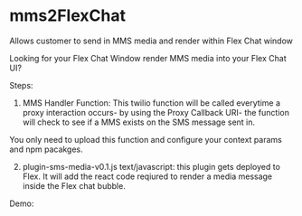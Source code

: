 # mms2FlexChat
Allows customer to send in MMS media and render within Flex Chat window

Looking for your Flex Chat Window render MMS media into your Flex Chat UI?  

Steps:

1)  MMS Handler Function:  This twilio function will be called everytime a proxy interaction occurs- by using the Proxy Callback URI- the function will check to see if a MMS exists on the SMS message sent in. 

You only need to upload this function and configure your context params and npm pacakges.

2) plugin-sms-media-v0.1.js
text/javascript:  this plugin gets deployed to Flex.  It will add the react code reqiured to render a media message inside the Flex chat bubble.

Demo:
